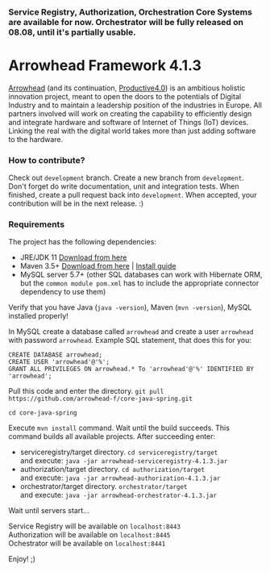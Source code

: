 ### Service Registry, Authorization, Orchestration Core Systems are available for now. Orchestrator will be fully released on 08.08, until it's partially usable.

# Arrowhead Framework 4.1.3

[Arrowhead](http://www.arrowhead.eu/) (and its continuation, [Productive4.0](https://productive40.eu/)) is an ambitious holistic innovation project,
 meant to open the doors to the potentials of Digital Industry and to maintain a leadership position of the industries in Europe. All partners involved will work on creating the capability to efficiently design and integrate hardware and software of Internet of Things (IoT) devices. Linking the real with the digital world takes more than just adding software to the hardware.
 
### How to contribute?
Check out ```development``` branch. Create a new branch from ```development```. Don't forget do write documentation, unit and integration tests. When finished, create a pull request back into ```development```. When accepted, your contribution will be in the next release. :)
 
 
### Requirements

The project has the following dependencies:
* JRE/JDK 11 [Download from here](https://www.oracle.com/technetwork/java/javase/downloads/jdk11-downloads-5066655.html)
* Maven 3.5+ [Download from here](http://maven.apache.org/download.cgi) | [Install guide](https://www.baeldung.com/install-maven-on-windows-linux-mac)
* MySQL server 5.7+ (other SQL databases can work with Hibernate ORM, but the `common module pom.xml` has to include the appropriate connector 
dependency to use them)

Verify that you have Java (```java -version```), Maven (```mvn -version```), MySQL installed properly!

In MySQL create a database called `arrowhead` and create a user `arrowhead` with password `arrowhead`. Example SQL statement, that does this for you: 
```
CREATE DATABASE arrowhead;
CREATE USER 'arrowhead'@'%';
GRANT ALL PRIVILEGES ON arrowhead.* To 'arrowhead'@'%' IDENTIFIED BY 'arrowhead';
```
Pull this code and enter the directory. 
```git pull https://github.com/arrowhead-f/core-java-spring.git```


```cd core-java-spring```

Execute ```mvn install``` command. Wait until the build succeeds. 
This command builds all available projects.
After succeeding enter:
- serviceregistry/target directory.
```cd serviceregistry/target``` <br />and execute: ```java -jar arrowhead-serviceregistry-4.1.3.jar```
- authorization/target directory. ```cd authorization/target``` <br />and execute: ```java -jar arrowhead-authorization-4.1.3.jar``` 
- orchestrator/target directory. ```orchestrator/target``` <br />and execute: ```java -jar arrowhead-orchestrator-4.1.3.jar```


Wait until servers start...

Service Registry will be available on ```localhost:8443``` <br />
Authorization will be available on ```localhost:8445``` <br />
Ochestrator will be available on ```localhost:8441``` <br />

Enjoy! ;)